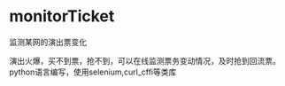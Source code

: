 # monitorTicket
监测某网的演出票变化

演出火爆，买不到票，抢不到，可以在线监测票务变动情况，及时抢到回流票。
python语言编写，使用selenium,curl_cffi等类库


